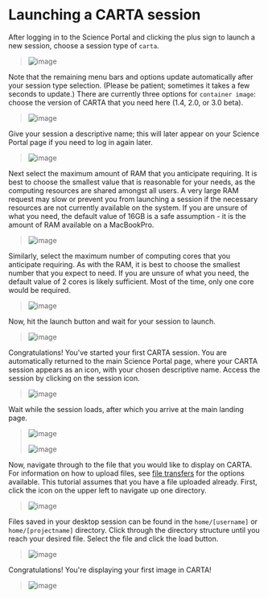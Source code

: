 # Launching a CARTA session 

After logging in to the Science Portal and clicking the plus sign to
launch a new session, choose a session type of `carta`.

> ![image](images/carta/1_select_carta_session.png)

Note that the remaining menu bars and options update automatically after
your session type selection. (Please be patient; sometimes it takes a
few seconds to update.) There are currently three options for
`container image`: choose the version of CARTA that you need here
(1.4, 2.0, or 3.0 beta).

> ![image](images/carta/2_select_carta_container.png)

Give your session a descriptive name; this will later appear on your
Science Portal page if you need to log in again later.

> ![image](images/carta/3_choose_carta_name.png)

Next select the maximum amount of RAM that you anticipate requiring. It
is best to choose the smallest value that is reasonable for your needs,
as the computing resources are shared amongst all users. A very large
RAM request may slow or prevent you from launching a session if the
necessary resources are not currently available on the system. If you
are unsure of what you need, the default value of 16GB is a safe
assumption - it is the amount of RAM available on a MacBookPro.

> ![image](images/carta/4_choose_carta_ram.png)

Similarly, select the maximum number of computing cores that you
anticipate requiring. As with the RAM, it is best to choose the smallest
number that you expect to need. If you are unsure of what you need, the
default value of 2 cores is likely sufficient. Most of the time, only
one core would be required.

> ![image](images/carta/5_choose_carta_cores.png)

Now, hit the launch button and wait for your session to launch.

> ![image](images/carta/6_launch_carta.png)

Congratulations! You've started your first CARTA session. You are
automatically returned to the main Science Portal page, where your CARTA
session appears as an icon, with your chosen descriptive name. Access
the session by clicking on the session icon.

> ![image](images/carta/7_click_carta.png)

Wait while the session loads, after which you arrive at the main landing
page.

> ![image](images/carta/8_carta_loading.png)
>
> ![image](images/carta/9_main_carta_landing.png)

Now, navigate through to the file that you would like to display on
CARTA. For information on how to upload files, see
[file transfers](../../data-transfer-guide.md) for the options available.
This tutorial assumes that you have a file uploaded already. First,
click the icon on the upper left to navigate up one directory.

> ![image](images/carta/10_navigate_files.png)

Files saved in your desktop session can be found in the
`home/[username]` or `home/[projectname]` directory. Click through the
directory structure until you reach your desired file. Select the file
and click the load button.

> ![image](images/carta/11_select_file.png)

Congratulations! You're displaying your first image in CARTA!

> ![image](images/carta/12_success_CARTA.png)
